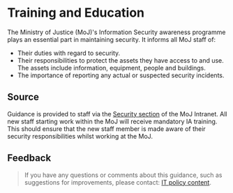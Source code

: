 # Training and Education

The Ministry of Justice \(MoJ\)'s Information Security awareness programme plays an essential part in maintaining security. It informs all MoJ staff of:

-   Their duties with regard to security.
-   Their responsibilities to protect the assets they have access to and use. The assets include information, equipment, people and buildings.
-   The importance of reporting any actual or suspected security incidents.

## Source

Guidance is provided to staff via the [Security section](https://intranet.justice.gov.uk/guidance/security/) of the MoJ Intranet. All new staff starting work within the MoJ will receive mandatory IA training. This should ensure that the new staff member is made aware of their security responsibilities whilst working at the MoJ.

## Feedback

> If you have any questions or comments about this guidance, such as suggestions for improvements, please contact: [IT policy content](mailto:itpolicycontent@digital.justice.gov.uk).

